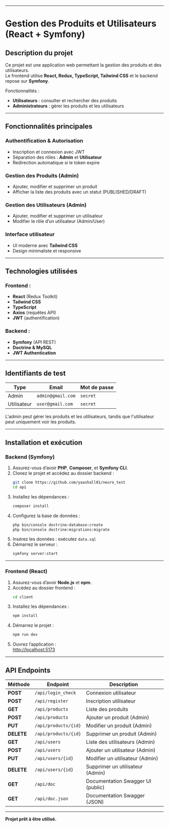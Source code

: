 
---

# Gestion des Produits et Utilisateurs (React + Symfony)  

## Description du projet  
Ce projet est une application web permettant la gestion des produits et des utilisateurs.  
Le frontend utilise **React, Redux, TypeScript, Tailwind CSS** et le backend repose sur **Symfony**.  

Fonctionnalités :  
- **Utilisateurs** : consulter et rechercher des produits  
- **Administrateurs** : gérer les produits et les utilisateurs  

---

## Fonctionnalités principales  

### Authentification & Autorisation  
- Inscription et connexion avec JWT  
- Séparation des rôles : **Admin** et **Utilisateur**  
- Redirection automatique si le token expire  

### Gestion des Produits (Admin)  
- Ajouter, modifier et supprimer un produit  
- Afficher la liste des produits avec un statut (PUBLISHED/DRAFT)  

### Gestion des Utilisateurs (Admin)  
- Ajouter, modifier et supprimer un utilisateur  
- Modifier le rôle d’un utilisateur (Admin/User)  

### Interface utilisateur  
- UI moderne avec **Tailwind CSS**  
- Design minimaliste et responsive  

---

## Technologies utilisées  

### Frontend :  
- **React** (Redux Toolkit)  
- **Tailwind CSS**  
- **TypeScript**  
- **Axios** (requêtes API)  
- **JWT** (authentification)  

### Backend :  
- **Symfony** (API REST)  
- **Doctrine & MySQL**  
- **JWT Authentication**  

---

## Identifiants de test  

| Type | Email | Mot de passe |
|------|----------------|--------------|
| Admin | `admin@gmail.com` | `secret` |
| Utilisateur | `user@gmail.com` | `secret` |

L'admin peut gérer les produits et les utilisateurs, tandis que l'utilisateur peut uniquement voir les produits.  

---

## Installation et exécution  

### Backend (Symfony)  
1. Assurez-vous d’avoir **PHP**, **Composer**, et **Symfony CLI**.  
2. Clonez le projet et accédez au dossier backend :  
   ```sh
   git clone https://github.com/yaashall01/neuro_test
   cd api
   ```
3. Installez les dépendances :  
   ```sh
   composer install
   ```
4. Configurez la base de données :  
   ```sh
   php bin/console doctrine:database:create
   php bin/console doctrine:migrations:migrate
   ```
5. Insérez les données : exécutez `data.sql`  
6. Démarrez le serveur :  
   ```sh
   symfony server:start
   ```

---

### Frontend (React)  
1. Assurez-vous d’avoir **Node.js** et **npm**.  
2. Accédez au dossier frontend :  
   ```sh
   cd client
   ```
3. Installez les dépendances :  
   ```sh
   npm install
   ```
4. Démarrez le projet :  
   ```sh
   npm run dev
   ```
5. Ouvrez l’application :  
   [http://localhost:5173](http://localhost:5173)  

---

## API Endpoints  

| Méthode | Endpoint | Description |
|---------|----------|-------------|
| **POST** | `/api/login_check` | Connexion utilisateur |
| **POST** | `/api/register` | Inscription utilisateur |
| **GET** | `/api/products` | Liste des produits |
| **POST** | `/api/products` | Ajouter un produit (Admin) |
| **PUT** | `/api/products/{id}` | Modifier un produit (Admin) |
| **DELETE** | `/api/products/{id}` | Supprimer un produit (Admin) |
| **GET** | `/api/users` | Liste des utilisateurs (Admin) |
| **POST** | `/api/users` | Ajouter un utilisateur (Admin) |
| **PUT** | `/api/users/{id}` | Modifier un utilisateur (Admin) |
| **DELETE** | `/api/users/{id}` | Supprimer un utilisateur (Admin) |
| **GET** | `/api/doc` | Documentation Swagger UI (public) |
| **GET** | `/api/doc.json` | Documentation Swagger (JSON) |

---

**Projet prêt à être utilisé.**